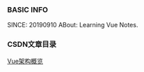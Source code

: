 ### BASIC INFO

SINCE: 20190910
ABout: Learning Vue Notes.

### CSDN文章目录

[Vue架构概览](https://bingw.blog.csdn.net/article/details/100710889)
